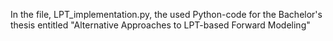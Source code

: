 In the file, LPT_implementation.py, the used Python-code for the Bachelor's thesis entitled "Alternative Approaches to LPT-based Forward Modeling" 
